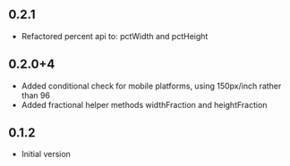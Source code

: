## 0.2.1

- Refactored percent api to: pctWidth and pctHeight

## 0.2.0+4

- Added conditional check for mobile platforms, using 150px/inch rather than 96
- Added fractional helper methods widthFraction and heightFraction

## 0.1.2

- Initial version
